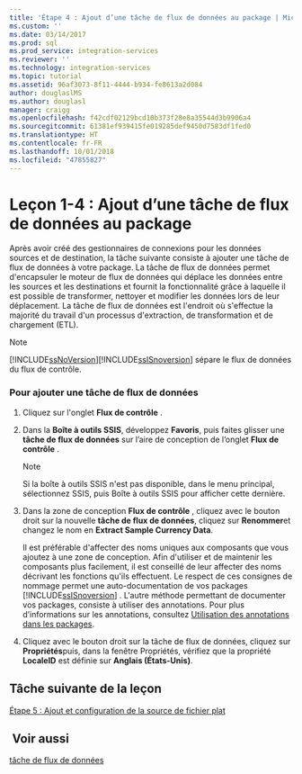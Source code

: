```yaml
---
title: 'Étape 4 : Ajout d’une tâche de flux de données au package | Microsoft Docs'
ms.custom: ''
ms.date: 03/14/2017
ms.prod: sql
ms.prod_service: integration-services
ms.reviewer: ''
ms.technology: integration-services
ms.topic: tutorial
ms.assetid: 96af3073-8f11-4444-b934-fe8613a2d084
author: douglaslMS
ms.author: douglasl
manager: craigg
ms.openlocfilehash: f42cdf02129bcd10b373f28e8a35544d3b9906a4
ms.sourcegitcommit: 61381ef939415fe019285def9450d7583df1fed0
ms.translationtype: HT
ms.contentlocale: fr-FR
ms.lasthandoff: 10/01/2018
ms.locfileid: "47855827"
---
```

# <a name="lesson-1-4---adding-a-data-flow-task-to-the-package"></a>Leçon 1-4 : Ajout d’une tâche de flux de données au package
Après avoir créé des gestionnaires de connexions pour les données sources et de destination, la tâche suivante consiste à ajouter une tâche de flux de données à votre package. La tâche de flux de données permet d'encapsuler le moteur de flux de données qui déplace les données entre les sources et les destinations et fournit la fonctionnalité grâce à laquelle il est possible de transformer, nettoyer et modifier les données lors de leur déplacement. La tâche de flux de données est l'endroit où s'effectue la majorité du travail d'un processus d'extraction, de transformation et de chargement (ETL).  
  
> [!NOTE]  
> [!INCLUDE[ssNoVersion](../includes/ssnoversion-md.md)][!INCLUDE[ssISnoversion](../includes/ssisnoversion-md.md)] sépare le flux de données du flux de contrôle.  
  
### <a name="to-add-a-data-flow-task"></a>Pour ajouter une tâche de flux de données  
  
1.  Cliquez sur l'onglet **Flux de contrôle** .  
  
2.  Dans la **Boîte à outils SSIS**, développez **Favoris**, puis faites glisser une **tâche de flux de données** sur l’aire de conception de l’onglet **Flux de contrôle** .  
  
    > [!NOTE]  
    > Si la boîte à outils SSIS n'est pas disponible, dans le menu principal, sélectionnez SSIS, puis Boîte à outils SSIS pour afficher cette dernière.  
  
3.  Dans la zone de conception **Flux de contrôle** , cliquez avec le bouton droit sur la nouvelle **tâche de flux de données**, cliquez sur **Renommer**et changez le nom en **Extract Sample Currency Data**.  
  
    Il est préférable d'affecter des noms uniques aux composants que vous ajoutez à une zone de conception. Afin d'utiliser et de maintenir les composants plus facilement, il est conseillé de leur affecter des noms décrivant les fonctions qu'ils effectuent. Le respect de ces consignes de nommage permet une auto-documentation de vos packages [!INCLUDE[ssISnoversion](../includes/ssisnoversion-md.md)] . L'autre méthode permettant de documenter vos packages, consiste à utiliser des annotations. Pour plus d’informations sur les annotations, consultez [Utilisation des annotations dans les packages](../integration-services/use-annotations-in-packages.md).  
  
4.  Cliquez avec le bouton droit sur la tâche de flux de données, cliquez sur **Propriétés**puis, dans la fenêtre Propriétés, vérifiez que la propriété **LocaleID** est définie sur **Anglais (États-Unis)**.  
  
## <a name="next-task-in-lesson"></a>Tâche suivante de la leçon  
[Étape 5 : Ajout et configuration de la source de fichier plat](../integration-services/lesson-1-5-adding-and-configuring-the-flat-file-source.md)  
  
## <a name="see-also"></a> Voir aussi  
[tâche de flux de données](../integration-services/control-flow/data-flow-task.md)  
  
  
  
